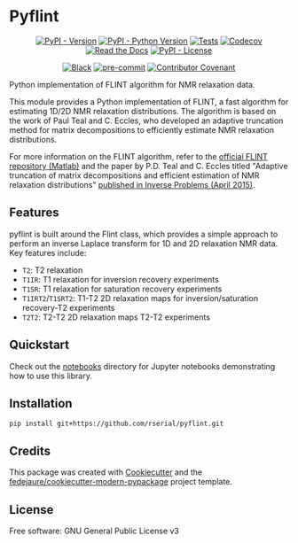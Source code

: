 
# Pyflint


<div align="center">

[![PyPI - Version](https://img.shields.io/pypi/v/pyflint.svg)](https://pypi.python.org/pypi/pyflint)
[![PyPI - Python Version](https://img.shields.io/pypi/pyversions/pyflint.svg)](https://pypi.python.org/pypi/pyflint)
[![Tests](https://github.com/rserial/pyflint/workflows/tests/badge.svg)](https://github.com/rserial/pyflint/actions?workflow=tests)
[![Codecov](https://codecov.io/gh/rserial/pyflint/branch/main/graph/badge.svg)](https://codecov.io/gh/rserial/pyflint)
[![Read the Docs](https://readthedocs.org/projects/pyflint/badge/)](https://pyflint.readthedocs.io/)
[![PyPI - License](https://img.shields.io/pypi/l/pyflint.svg)](https://pypi.python.org/pypi/pyflint)

[![Black](https://img.shields.io/badge/code%20style-black-000000.svg)](https://github.com/psf/black)
[![pre-commit](https://img.shields.io/badge/pre--commit-enabled-brightgreen?logo=pre-commit&logoColor=white)](https://github.com/pre-commit/pre-commit)
[![Contributor Covenant](https://img.shields.io/badge/Contributor%20Covenant-2.0-4baaaa.svg)](https://www.contributor-covenant.org/version/2/0/code_of_conduct/)

</div>

Python implementation of FLINT algorithm for NMR relaxation data.

This module provides a Python implementation of FLINT, a fast algorithm for estimating
1D/2D NMR relaxation distributions. The algorithm is based on the work of Paul Teal and
C. Eccles, who developed an adaptive truncation method for matrix decompositions to
efficiently estimate NMR relaxation distributions.

For more information on the FLINT algorithm, refer to the [official FLINT repository (Matlab)](https://github.com/paultnz/flint) and the paper by P.D. Teal and C. Eccles titled "Adaptive truncation of matrix decompositions and efficient estimation of NMR relaxation distributions" [published in Inverse Problems (April 2015)](http://dx.doi.org/10.1088/0266-5611/31/4/045010).


## Features

pyflint is built around the Flint class, which provides a simple approach to perform an inverse Laplace transform for 1D and 2D relaxation NMR data. Key features include:

- `T2`: T2 relaxation 
- `T1IR`: T1 relaxation for inversion recovery experiments
- `T1SR`: T1 relaxation for saturation recovery experiments
- `T1IRT2`/`T1SRT2`: T1-T2 2D relaxation maps for inversion/saturation recovery-T2 experiments
- `T2T2`: T2-T2 2D relaxation maps T2-T2 experiments

## Quickstart
Check out the [notebooks](./notebooks) directory for Jupyter notebooks demonstrating how to use this library.

## Installation

```
pip install git+https://github.com/rserial/pyflint.git
```
## Credits

This package was created with [Cookiecutter][cookiecutter] and the [fedejaure/cookiecutter-modern-pypackage][cookiecutter-modern-pypackage] project template.

[cookiecutter]: https://github.com/cookiecutter/cookiecutter
[cookiecutter-modern-pypackage]: https://github.com/fedejaure/cookiecutter-modern-pypackage

## License
Free software: GNU General Public License v3
